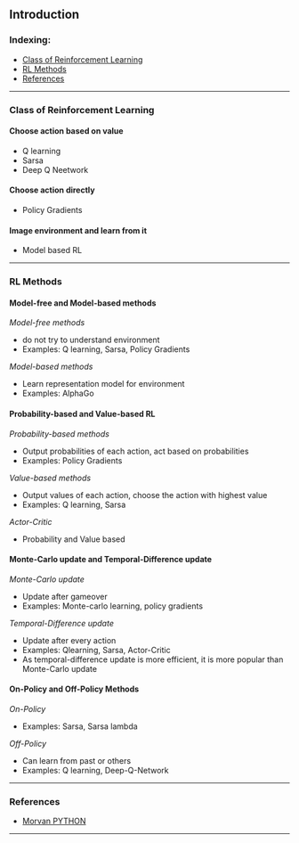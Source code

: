 ## Introduction

### Indexing:
- [Class of Reinforcement Learning](Class-of-Reinforcement-Learning)
- [RL Methods](#RL-Methods)
- [References](#References)

---
### Class of Reinforcement Learning
#### Choose action based on value
- Q learning
- Sarsa
- Deep Q Neetwork

#### Choose action directly
- Policy Gradients

#### Image environment and learn from it
- Model based RL

---
### RL Methods
#### Model-free and Model-based methods
*Model-free methods*
- do not try to understand environment
- Examples: Q learning, Sarsa, Policy Gradients

*Model-based methods*
- Learn representation model for environment
- Examples: AlphaGo

#### Probability-based and Value-based RL
*Probability-based methods*
- Output probabilities of each action, act based on probabilities
- Examples: Policy Gradients

*Value-based methods*
- Output values of each action, choose the action with highest value
- Examples: Q learning, Sarsa

*Actor-Critic*
- Probability and Value based

#### Monte-Carlo update and Temporal-Difference update
*Monte-Carlo update*
- Update after gameover
- Examples: Monte-carlo learning, policy gradients

*Temporal-Difference update*
- Update after every action
- Examples: Qlearning, Sarsa, Actor-Critic
- As temporal-difference update is more efficient, it is more popular than Monte-Carlo update

#### On-Policy and Off-Policy Methods
*On-Policy*
- Examples: Sarsa, Sarsa lambda

*Off-Policy*
- Can learn from past or others
- Examples: Q learning, Deep-Q-Network

---
### References
- [Morvan PYTHON](https://morvanzhou.github.io/tutorials/machine-learning/reinforcement-learning/1-1-A-RL/)
---
